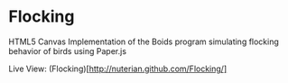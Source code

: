 Flocking
========

HTML5 Canvas Implementation of the Boids program simulating flocking behavior of birds using Paper.js

Live View: (Flocking)[http://nuterian.github.com/Flocking/]